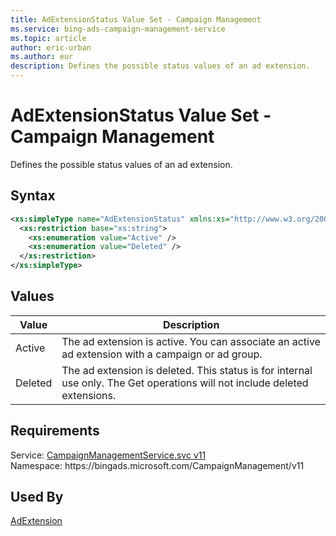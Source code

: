 ```yaml
---
title: AdExtensionStatus Value Set - Campaign Management
ms.service: bing-ads-campaign-management-service
ms.topic: article
author: eric-urban
ms.author: eur
description: Defines the possible status values of an ad extension.
---
```

# AdExtensionStatus Value Set - Campaign Management
Defines the possible status values of an ad extension.

## Syntax
```xml
<xs:simpleType name="AdExtensionStatus" xmlns:xs="http://www.w3.org/2001/XMLSchema">
  <xs:restriction base="xs:string">
    <xs:enumeration value="Active" />
    <xs:enumeration value="Deleted" />
  </xs:restriction>
</xs:simpleType>
```

## <a name="values"></a>Values


|Value|Description|
|-----------|---------------|
|<a name="active"></a>Active|The ad extension is active. You can associate an active ad extension with a campaign or ad group.|
|<a name="deleted"></a>Deleted|The ad extension is deleted. This status is for internal use only. The Get operations will not include deleted extensions.|

## Requirements
Service: [CampaignManagementService.svc v11](https://campaign.api.bingads.microsoft.com/Api/Advertiser/CampaignManagement/v11/CampaignManagementService.svc)  
Namespace: https\://bingads.microsoft.com/CampaignManagement/v11  

## Used By
[AdExtension](adextension.md)  
